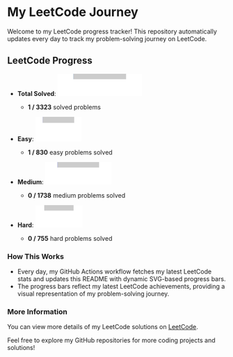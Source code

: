 # My LeetCode Journey

Welcome to my LeetCode progress tracker! This repository automatically updates every day to track my problem-solving journey on LeetCode.

## LeetCode Progress

- **Total Solved**: ![Progress](./images/total_solved.svg)
  - **1 / 3323** solved problems

- **Easy**: ![Progress](./images/easy_solved.svg)
  - **1 / 830** easy problems solved

- **Medium**: ![Progress](./images/medium_solved.svg)
  - **0 / 1738** medium problems solved

- **Hard**: ![Progress](./images/hard_solved.svg)
  - **0 / 755** hard problems solved

### How This Works

- Every day, my GitHub Actions workflow fetches my latest LeetCode stats and updates this README with dynamic SVG-based progress bars.
- The progress bars reflect my latest LeetCode achievements, providing a visual representation of my problem-solving journey.

### More Information

You can view more details of my LeetCode solutions on [LeetCode](https://leetcode.com/GiveMeJob9/).

Feel free to explore my GitHub repositories for more coding projects and solutions!




